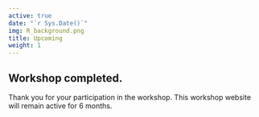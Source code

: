 ```yaml
---
active: true
date: "`r Sys.Date()`"
img: R_background.png
title: Upcoming
weight: 1
---
```


## Workshop completed.

Thank you for your participation in the workshop. This workshop website will remain active for 6 months.




